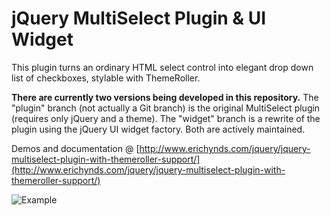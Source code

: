 # jQuery MultiSelect Plugin & UI Widget

This plugin turns an ordinary HTML select control into elegant drop down list of checkboxes, stylable with ThemeRoller.  

**There are currently two versions being developed in this repository.**  The "plugin" branch (not actually a Git branch) is the original MultiSelect
plugin (requires only jQuery and a theme).  The "widget" branch is a rewrite of the plugin using the jQuery UI widget factory.  Both are actively maintained.

Demos and documentation @ [http://www.erichynds.com/jquery/jquery-multiselect-plugin-with-themeroller-support/](http://www.erichynds.com/jquery/jquery-multiselect-plugin-with-themeroller-support/)  

![Example](http://www.erichynds.com/examples/jquery-multiselect/screenshot.gif)
